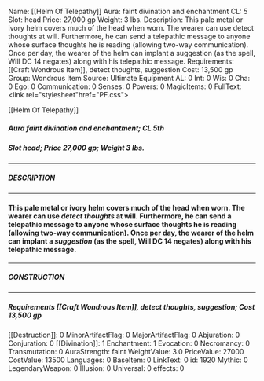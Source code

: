 Name: [[Helm Of Telepathy]]
Aura: faint divination and enchantment
CL: 5
Slot: head
Price: 27,000 gp
Weight: 3 lbs.
Description: This pale metal or ivory helm covers much of the head when worn. The wearer can use detect thoughts at will. Furthermore, he can send a telepathic message to anyone whose surface thoughts he is reading (allowing two-way communication). Once per day, the wearer of the helm can implant a suggestion (as the spell, Will DC 14 negates) along with his telepathic message.
Requirements: [[Craft Wondrous Item]], detect thoughts, suggestion
Cost: 13,500 gp
Group: Wondrous Item
Source: Ultimate Equipment
AL: 0
Int: 0
Wis: 0
Cha: 0
Ego: 0
Communication: 0
Senses: 0
Powers: 0
MagicItems: 0
FullText: <link rel="stylesheet"href="PF.css"><div class="heading"><p class="alignleft">[[Helm Of Telepathy]]</p><div style="clear: both;"></div></div><div><h5><b>Aura </b>faint divination and enchantment; <b>CL </b>5th</h5><h5><b>Slot </b>head; <b>Price </b>27,000 gp; <b>Weight </b>3 lbs.</h5></div><hr/><div><h5><b>DESCRIPTION</b></h5></div><hr/><div><h4><p>This pale metal or ivory helm covers much of the head when worn. The wearer can use <i>detect thoughts</i> at will. Furthermore, he can send a telepathic message to anyone whose surface thoughts he is reading (allowing two-way communication). Once per day, the wearer of the helm can implant a <i>suggestion</i> (as the spell, Will DC 14 negates) along with his telepathic message.</p></h4></div><hr/><div><h5><b>CONSTRUCTION</b></h5></div><hr/><div><h5><b>Requirements </b>[[Craft Wondrous Item]], <i>detect thoughts</i>, <i>suggestion</i>; <b>Cost </b>13,500 gp</h5></div>
[[Destruction]]: 0
MinorArtifactFlag: 0
MajorArtifactFlag: 0
Abjuration: 0
Conjuration: 0
[[Divination]]: 1
Enchantment: 1
Evocation: 0
Necromancy: 0
Transmutation: 0
AuraStrength: faint
WeightValue: 3.0
PriceValue: 27000
CostValue: 13500
Languages: 0
BaseItem: 0
LinkText: 0
id: 1920
Mythic: 0
LegendaryWeapon: 0
Illusion: 0
Universal: 0
effects: 0
